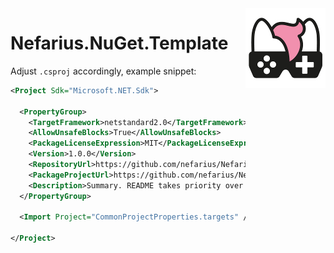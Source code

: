 <img src="assets/NSS-128x128.png" align="right" />

# Nefarius.NuGet.Template

Adjust `.csproj` accordingly, example snippet:

```xml
<Project Sdk="Microsoft.NET.Sdk">

  <PropertyGroup>
    <TargetFramework>netstandard2.0</TargetFramework>
    <AllowUnsafeBlocks>True</AllowUnsafeBlocks>
    <PackageLicenseExpression>MIT</PackageLicenseExpression>
    <Version>1.0.0</Version>
    <RepositoryUrl>https://github.com/nefarius/Nefarius.NuGet.Template</RepositoryUrl>
    <PackageProjectUrl>https://github.com/nefarius/Nefarius.NuGet.Template</PackageProjectUrl>
    <Description>Summary. README takes priority over this but nice to have.</Description>
  </PropertyGroup>

  <Import Project="CommonProjectProperties.targets" />

</Project>
```
